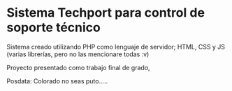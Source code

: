 # Sistema Techport para control de soporte técnico

Sistema creado utilizando PHP como lenguaje de servidor; HTML, CSS y JS (varias librerías, pero no las mencionare todas :v)

Proyecto presentado como trabajo final de grado,

Posdata: Colorado no seas puto.....
